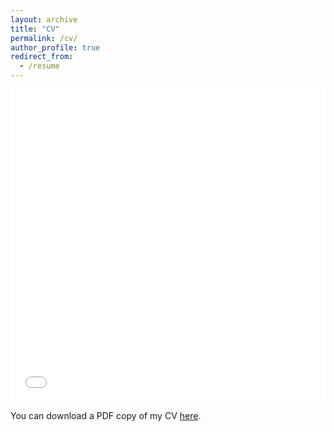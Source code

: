 ```yaml
---
layout: archive
title: "CV"
permalink: /cv/
author_profile: true
redirect_from:
  - /resume
---
```


<iframe src="/files/pdf/CV-Abhinove.pdf" width="100%" height="500" frameborder="no" border="0" marginwidth="0" marginheight="0"></iframe>

You can download a PDF copy of my CV [here](/files/pdf/CV-Abhinove.pdf).